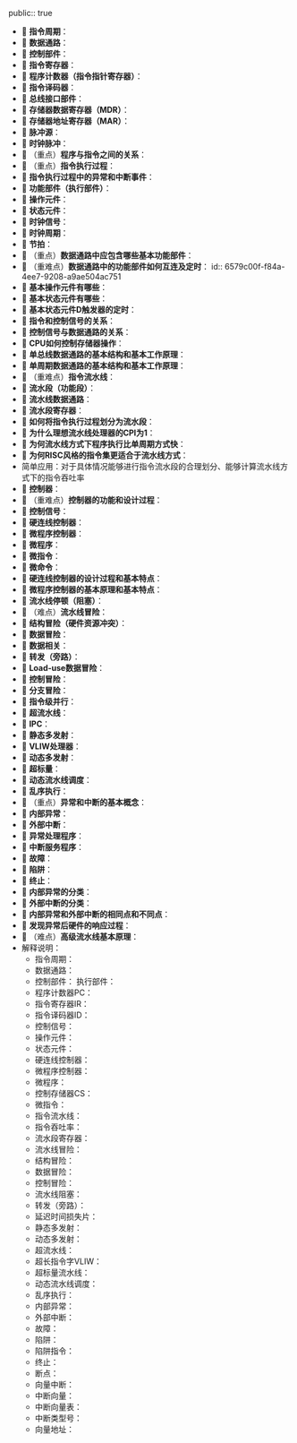 public:: true

- 🔵 **指令周期**：
- 🔵 **数据通路**：
- 🔵 **控制部件**：
- 🔵 **指令寄存器**：
- 🔵 **程序计数器（指令指针寄存器）**：
- 🔵 **指令译码器**：
- 🔵 **总线接口部件**：
- 🔵 **存储器数据寄存器（MDR）**：
- 🔵 **存储器地址寄存器（MAR）**：
- 🔵 **脉冲源**：
- 🔵 **时钟脉冲**：
- 🔵 （重点）**程序与指令之间的关系**：
- 🔵 （重点）**指令执行过程**：
- 🔵 **指令执行过程中的异常和中断事件**：
- 🔵 **功能部件（执行部件）**：
- 🔵 **操作元件**：
- 🔵 **状态元件**：
- 🔵 **时钟信号**：
- 🔵 **时钟周期**：
- 🔵 **节拍**：
- 🔵 （重点）**数据通路中应包含哪些基本功能部件**：
- 🔵 （重难点）**数据通路中的功能部件如何互连及定时**：
  id:: 6579c00f-f84a-4ee7-9208-a9ae504ac751
- 🔵 **基本操作元件有哪些**：
- 🔵 **基本状态元件有哪些**：
- 🔵 **基本状态元件D触发器的定时**：
- 🔵 **指令和控制信号的关系**：
- 🔵 **控制信号与数据通路的关系**：
- 🔵 **CPU如何控制存储器操作**：
- 🔵 **单总线数据通路的基本结构和基本工作原理**：
- 🔵 **单周期数据通路的基本结构和基本工作原理**：
- 🔵 （重难点）**指令流水线**：
- 🔵 **流水段（功能段）**：
- 🔵 **流水线数据通路**：
- 🔵 **流水段寄存器**：
- 🔵 **如何将指令执行过程划分为流水段**：
- 🔵 **为什么理想流水线处理器的CPI为1**：
- 🔵 **为何流水线方式下程序执行比单周期方式快**：
- 🔵 **为何RISC风格的指令集更适合于流水线方式**：
- 简单应用：对于具体情况能够进行指令流水段的合理划分、能够计算流水线方式下的指令吞吐率
- 🔵 **控制器**：
- 🔵 （重难点）**控制器的功能和设计过程**：
- 🔵 **控制信号**：
- 🔵 **硬连线控制器**：
- 🔵 **微程序控制器**：
- 🔵 **微程序**：
- 🔵 **微指令**：
- 🔵 **微命令**：
- 🔵 **硬连线控制器的设计过程和基本特点**：
- 🔵 **微程序控制器的基本原理和基本特点**：
- 🔵 **流水线停顿（阻塞）**：
- 🔵 （难点）**流水线冒险**：
- 🔵 **结构冒险（硬件资源冲突）**：
- 🔵 **数据冒险**：
- 🔵 **数据相关**：
- 🔵 **转发（旁路）**：
- 🔵 **Load-use数据冒险**：
- 🔵 **控制冒险**：
- 🔵 **分支冒险**：
- 🔵 **指令级并行**：
- 🔵 **超流水线**：
- 🔵 **IPC**：
- 🔵 **静态多发射**：
- 🔵 **VLIW处理器**：
- 🔵 **动态多发射**：
- 🔵 **超标量**：
- 🔵 **动态流水线调度**：
- 🔵 **乱序执行**：
- 🔵 （重点）**异常和中断的基本概念**：
- 🔵 **内部异常**：
- 🔵 **外部中断**：
- 🔵 **异常处理程序**：
- 🔵 **中断服务程序**：
- 🔵 **故障**：
- 🔵 **陷阱**：
- 🔵 **终止**：
- 🔵 **内部异常的分类**：
- 🔵 **外部中断的分类**：
- 🔵 **内部异常和外部中断的相同点和不同点**：
- 🔵 **发现异常后硬件的响应过程**：
- 🔵 （难点）**高级流水线基本原理**：
- 解释说明：
	- 指令周期：
	- 数据通路：
	- 控制部件：
	  执行部件：
	- 程序计数器PC：
	- 指令寄存器IR：
	- 指令译码器ID：
	- 控制信号：
	- 操作元件：
	- 状态元件：
	- 硬连线控制器：
	- 微程序控制器：
	- 微程序：
	- 控制存储器CS：
	- 微指令：
	- 指令流水线：
	- 指令吞吐率：
	- 流水段寄存器：
	- 流水线冒险：
	- 结构冒险：
	- 数据冒险：
	- 控制冒险：
	- 流水线阻塞：
	- 转发（旁路）：
	- 延迟时间损失片：
	- 静态多发射：
	- 动态多发射：
	- 超流水线：
	- 超长指令字VLIW：
	- 超标量流水线：
	- 动态流水线调度：
	- 乱序执行：
	- 内部异常：
	- 外部中断：
	- 故障：
	- 陷阱：
	- 陷阱指令：
	- 终止：
	- 断点：
	- 向量中断：
	- 中断向量：
	- 中断向量表：
	- 中断类型号：
	- 向量地址：